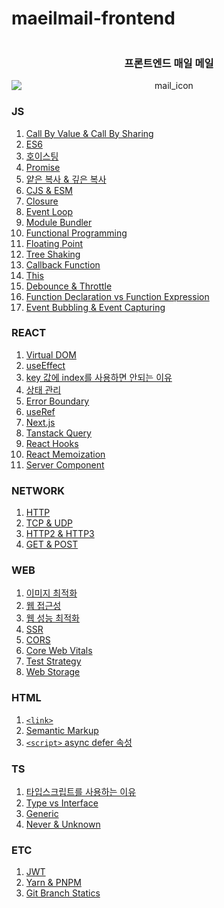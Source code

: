 # maeilmail-frontend

<div align="center">
  <div style="display:flex; flex-direction:column;">
    <h3>프론트엔드 매일 메일</h3>
    <img src="https://github.com/user-attachments/assets/50737c24-47fd-4569-a84b-663f4c7ac74a" alt="mail_icon"/>
  </div>
</div>

### JS
1. [Call By Value & Call By Sharing](https://github.com/happy-wook-kim/maeilmail/blob/main/JS/Call%20By%20Value%20&%20Call%20By%20Sharing.md)
2. [ES6](https://github.com/happy-wook-kim/maeilmail/blob/main/JS/ES6.md)
3. [호이스팅](https://github.com/happy-wook-kim/maeilmail/blob/main/JS/Hoisting.md)
4. [Promise](https://github.com/happy-wook-kim/maeilmail/blob/main/JS/Promise.md)
5. [얕은 복사 & 깊은 복사](https://github.com/happy-wook-kim/maeilmail/blob/main/JS/Deep%20Copy%20%26%20Shallow%20Copy.md)
6. [CJS & ESM](https://github.com/happy-wook-kim/maeilmail/blob/main/JS/CommonJS%20%26%20ES%20Module.md)
7. [Closure](https://github.com/happy-wook-kim/maeilmail/blob/main/JS/Closure.md)
8. [Event Loop](https://github.com/happy-wook-kim/maeilmail/blob/main/JS/Event%20Loop.md)
9. [Module Bundler](https://github.com/happy-wook-kim/maeilmail/blob/main/JS/Module%20Bundler.md)
10. [Functional Programming](https://github.com/happy-wook-kim/maeilmail/blob/main/JS/Functional%20Programming.md)
11. [Floating Point](https://github.com/happy-wook-kim/maeilmail/blob/main/JS/Floating%20Point.md)
12. [Tree Shaking](https://github.com/happy-wook-kim/maeilmail/blob/main/JS/Tree%20Shaking.md)
13. [Callback Function](https://github.com/happy-wook-kim/maeilmail/blob/main/JS/Callback%20Function.md)
14. [This](https://github.com/happy-wook-kim/maeilmail/blob/main/JS/this.md)
15. [Debounce & Throttle](https://github.com/happy-wook-kim/maeilmail/blob/main/JS/Debounce%20%26%20Throttle.md)
16. [Function Declaration vs Function Expression](https://github.com/happy-wook-kim/maeilmail-frontend/blob/main/JS/Function%20Declaration%20vs%20Function%20Expression.md)
17. [Event Bubbling & Event Capturing](https://github.com/happy-wook-kim/maeilmail-frontend/blob/main/JS/Event%20Bubbling%20%26%20Event%20Capturing.md)

### REACT
1. [Virtual DOM](https://github.com/happy-wook-kim/maeilmail/blob/main/REACT/Virtual%20DOM.md)
2. [useEffect](https://github.com/happy-wook-kim/maeilmail/blob/main/REACT/useEffect.md)
3. [key 값에 index를 사용하면 안되는 이유](https://github.com/happy-wook-kim/maeilmail/blob/main/REACT/React%20Array%20Key.md)
4. [상태 관리](https://github.com/happy-wook-kim/maeilmail/blob/main/REACT/State%20Management.md)
5. [Error Boundary](https://github.com/happy-wook-kim/maeilmail/blob/main/REACT/Error%20Boundary.md)
6. [useRef](https://github.com/happy-wook-kim/maeilmail/blob/main/REACT/useRef.md)
7. [Next.js](https://github.com/happy-wook-kim/maeilmail/blob/main/REACT/Next.js.md)
8. [Tanstack Query](https://github.com/happy-wook-kim/maeilmail/blob/main/REACT/Tanstack%20Query.md)
9. [React Hooks](https://github.com/happy-wook-kim/maeilmail/blob/main/REACT/React%20Hooks.md)
10. [React Memoization](https://github.com/happy-wook-kim/maeilmail-frontend/blob/main/REACT/React%20Memoization.md)
11. [Server Component](https://github.com/happy-wook-kim/maeilmail-frontend/blob/main/REACT/Server%20Component.md)

### NETWORK
1. [HTTP](https://github.com/happy-wook-kim/maeilmail/blob/main/NETWORK/HTTP.md)
2. [TCP & UDP](https://github.com/happy-wook-kim/maeilmail/blob/main/NETWORK/TCP%20%26%20UDP.md)
3. [HTTP2 & HTTP3](https://github.com/happy-wook-kim/maeilmail-frontend/blob/main/NETWORK/HTTP2%20%26%20HTTP3.md)
4. [GET & POST](https://github.com/happy-wook-kim/maeilmail-frontend/blob/main/NETWORK/GET%20%26%20POST.md)

### WEB
1. [이미지 최적화](https://github.com/happy-wook-kim/maeilmail/blob/main/WEB/Image%20Optimization.md)
2. [웹 접근성](https://github.com/happy-wook-kim/maeilmail/blob/main/WEB/Web%20Accessibility.md)
3. [웹 성능 최적화](https://github.com/happy-wook-kim/maeilmail/blob/main/WEB/Web%20Performance%20Optimization.md)
4. [SSR](https://github.com/happy-wook-kim/maeilmail/blob/main/WEB/SSR.md)
5. [CORS](https://github.com/happy-wook-kim/maeilmail/blob/main/WEB/CORS.md)
6. [Core Web Vitals](https://github.com/happy-wook-kim/maeilmail/blob/main/WEB/Core%20Web%20Vitals.md)
7. [Test Strategy](https://github.com/happy-wook-kim/maeilmail-frontend/blob/main/WEB/Test%20Strategy.md)
8. [Web Storage](https://github.com/happy-wook-kim/maeilmail-frontend/blob/main/WEB/Web%20Storage.md)

### HTML
1. [`<link>`](https://github.com/happy-wook-kim/maeilmail/blob/main/HTML/%3Clink%3E.md)
2. [Semantic Markup](https://github.com/happy-wook-kim/maeilmail/blob/main/HTML/Semantic%20Markup.md)
3. [`<script>` async defer 속성](https://github.com/happy-wook-kim/maeilmail/blob/main/HTML/%3Cscript%3E%20async%26defer.md)

### TS
1. [타입스크립트를 사용하는 이유](https://github.com/happy-wook-kim/maeilmail/blob/main/TS/Why%20does%20TypeScrip%20exist.md)
2. [Type vs Interface](https://github.com/happy-wook-kim/maeilmail/blob/main/TS/Type%26Interface.md)
3. [Generic](https://github.com/happy-wook-kim/maeilmail/blob/main/TS/Generic.md)
4. [Never & Unknown](https://github.com/happy-wook-kim/maeilmail/blob/main/TS/Never%20%26%20Unknown.md)

### ETC
1. [JWT](https://github.com/happy-wook-kim/maeilmail/blob/main/ETC/JWT.md)
2. [Yarn & PNPM](https://github.com/happy-wook-kim/maeilmail/blob/main/ETC/PNPM%20%26%20Yarn%20Berry.md)
3. [Git Branch Statics](https://github.com/happy-wook-kim/maeilmail/blob/main/ETC/Git%20Branch%20Statics.md)

